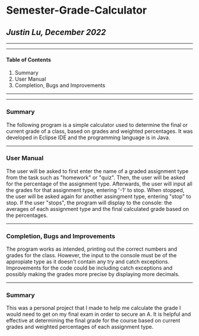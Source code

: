 # **Semester-Grade-Calculator**
## _Justin Lu, December 2022_
***
***
#### **Table of Contents**
1) Summary
2) User Manual
3) Completion, Bugs and Improvements
***
***
### **Summary**
The following program is a simple calculator used to determine the final or current grade of a class, based on grades and weighted percentages. It was developed in Eclipse IDE and the programming language is in Java.
***
### **User Manual**
The user will be asked to first enter the name of a graded assignment type from the task such as "homework" or "quiz". Then, the user will be asked for the percentage of the assignment type. Afterwards, the user will input all the grades for that assignment type, entering '-1' to stop. When stopped, the user will be asked again for another assingment type, entering "stop" to stop. If the user "stops", the program will display to the console: the averages of each assignment type and the final calculated grade based on the percentages.
***
### **Completion, Bugs and Improvements**
The program works as intended, printing out the correct numbers and grades for the class. However, the input to the console must be of the appropiate type as it doesn't contain any try and catch exceptions. Improvements for the code could be including catch exceptions and possibly making the grades more precise by displaying more decimals.
***
### **Summary**
This was a personal project that I made to help me calculate the grade I would need to get on my final exam in order to secure an A. It is helpful and effective at determining the final grade for the course based on current grades and weighted percentages of each assignment type.
